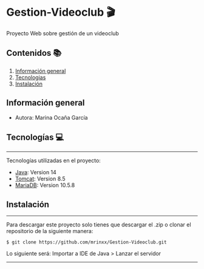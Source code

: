 # Gestion-Videoclub 🎬
Proyecto Web sobre gestión de un videoclub
## Contenidos 📚
1. [Información general](#información-general)
2. [Tecnologias](#tecnologías)
3. [Instalación](#instalación)


## Información general 
* Autora: Marina Ocaña García

## Tecnologías 💻
***
Tecnologías utilizadas en el proyecto:
* [Java](https://www.java.com/es/): Version 14 
* [Tomcat](http://tomcat.apache.org): Version 8.5
* [MariaDB](https://mariadb.org): Version 10.5.8

## Instalación
***
Para descargar este proyecto solo tienes que descargar el .zip o clonar el repositorio de la siguiente manera:
```
$ git clone https://github.com/mrinxx/Gestion-Videoclub.git
```
Lo siguiente será:  Importar a IDE de Java > Lanzar el servidor
***